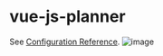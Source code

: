 # vue-js-planner



See [Configuration Reference](https://cli.vuejs.org/config/).
![image](https://github.com/mehmettas1/vue-js-blog-appp/assets/101858286/2753f9e3-ff18-475c-8d56-d56172e24ff9)
